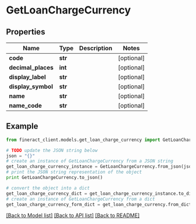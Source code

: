 # GetLoanChargeCurrency


## Properties

Name | Type | Description | Notes
------------ | ------------- | ------------- | -------------
**code** | **str** |  | [optional] 
**decimal_places** | **int** |  | [optional] 
**display_label** | **str** |  | [optional] 
**display_symbol** | **str** |  | [optional] 
**name** | **str** |  | [optional] 
**name_code** | **str** |  | [optional] 

## Example

```python
from fineract_client.models.get_loan_charge_currency import GetLoanChargeCurrency

# TODO update the JSON string below
json = "{}"
# create an instance of GetLoanChargeCurrency from a JSON string
get_loan_charge_currency_instance = GetLoanChargeCurrency.from_json(json)
# print the JSON string representation of the object
print GetLoanChargeCurrency.to_json()

# convert the object into a dict
get_loan_charge_currency_dict = get_loan_charge_currency_instance.to_dict()
# create an instance of GetLoanChargeCurrency from a dict
get_loan_charge_currency_form_dict = get_loan_charge_currency.from_dict(get_loan_charge_currency_dict)
```
[[Back to Model list]](../README.md#documentation-for-models) [[Back to API list]](../README.md#documentation-for-api-endpoints) [[Back to README]](../README.md)


